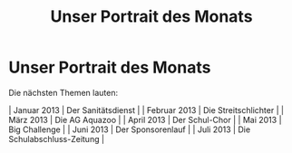 ﻿---
layout: default
title:  "Unser Portrait des Monats"
published: true
---

# Unser Portrait des Monats

Die nächsten Themen lauten:

| Januar 2013   | Der Sanitätsdienst           |
| Februar 2013  | Die Streitschlichter         |
| März 2013     | Die AG Aquazoo               |
| April 2013    | Der Schul-Chor               |
| Mai 2013      | Big Challenge                |
| Juni 2013     | Der Sponsorenlauf            |
| Juli 2013     | Die Schulabschluss-Zeitung   |
